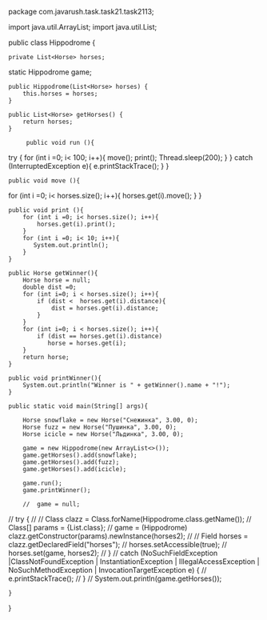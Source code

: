 
package com.javarush.task.task21.task2113;


import java.util.ArrayList;
import java.util.List;

public class Hippodrome {

    private List<Horse> horses;

  static Hippodrome game;

    public Hippodrome(List<Horse> horses) {
        this.horses = horses;
    }

    public List<Horse> getHorses() {
        return horses;
    }

         public void run (){
try {
    for (int i =0; i< 100; i++){
        move();
        print();
        Thread.sleep(200);
    }
}
catch (InterruptedException e){
    e.printStackTrace();
}
    }

    public void move (){
for (int i =0; i< horses.size(); i++){
    horses.get(i).move();
}
    }

    public void print (){
        for (int i =0; i< horses.size(); i++){
            horses.get(i).print();
        }
        for (int i =0; i< 10; i++){
           System.out.println();
        }
    }

    public Horse getWinner(){
        Horse horse = null;
        double dist =0;
        for (int i=0; i < horses.size(); i++){
            if (dist <  horses.get(i).distance){
                dist = horses.get(i).distance;
            }
        }
        for (int i=0; i < horses.size(); i++){
            if (dist == horses.get(i).distance)
               horse = horses.get(i);
        }
        return horse;
    }

    public void printWinner(){
        System.out.println("Winner is " + getWinner().name + "!");
    }

    public static void main(String[] args){

        Horse snowflake = new Horse("Снежинка", 3.00, 0);
        Horse fuzz = new Horse("Пушинка", 3.00, 0);
        Horse icicle = new Horse("Льдинка", 3.00, 0);

        game = new Hippodrome(new ArrayList<>());
        game.getHorses().add(snowflake);
        game.getHorses().add(fuzz);
        game.getHorses().add(icicle);

        game.run();
        game.printWinner();

        //  game = null;

//        try {
//
//            Class clazz = Class.forName(Hippodrome.class.getName());
//            Class[] params = {List.class};
//            game = (Hippodrome) clazz.getConstructor(params).newInstance(horses2);
//
//            Field horses = clazz.getDeclaredField("horses");
//            horses.setAccessible(true);
//            horses.set(game, horses2);
//        }
//        catch (NoSuchFieldException |ClassNotFoundException | InstantiationException | IllegalAccessException | NoSuchMethodException | InvocationTargetException e) {
//            e.printStackTrace();
//        }
       // System.out.println(game.getHorses());


    }
}
